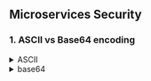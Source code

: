 ## Microservices Security


### 1. ASCII vs Base64 encoding   
<details>
  <summary>ASCII</summary>
 
  * has 128 characters (0 - 127), which represent the characters from the English alphabet alongwith numerals and some unprintable characters. 
  * Since there are a total of 128 characters, 7 bits are required to represent one ASCII code (2^7 = 128). 
  * However, most computers store data in bytes (8 bits). So many systems simply wipe off the most significant bit (1st bit from left), and use only the remaining 7 bits for representation. This behaviour is different across computers. 
  * Some of the characters in ASCII - like carriage_return, line_feed etc - are not uniformly interpreted across computers, leading to confusions.
</details>


<details>
 <summary>base64</summary>
 
 * Uses only a subset of ASCII - only 64 characters. So each character can now be represented by 6 bits (2^6 = 64).
   *  0 - 25 : A-Z
   * 26 - 51 : a-z
   * 52 - 61 : 0-9
   * 62 - 63 : + and /
 * Downside of base64 is that 3 bytes (24 bits) in ASCII now need 4 bytes in base64.
 * Every 6 bits of ASCII representation are converted to 1 character of base64.
 * Each group of 3 bytes(24 bits) is converted into 4 characters of base64.
 * If the size of ASCII bytes is not a multiple of 3, then extra padding in the form of '=' is added.
 * Here is a visual representation of base64 encoding [https://www.lucidchart.com/techblog/2017/10/23/base64-encoding-a-visual-explanation/]
 * ![base_64_pic](https://user-images.githubusercontent.com/13499858/116005339-18cc2e80-a624-11eb-9a8c-f51ec728c0a2.png)
</details>




